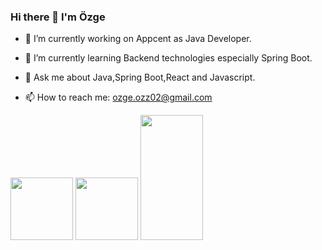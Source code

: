 ### Hi there 👋 I'm Özge


- 🔭 I’m currently working on Appcent as Java Developer.


- 🌱 I’m currently learning Backend technologies especially Spring Boot.


- 💬 Ask me about Java,Spring Boot,React and Javascript.


- 📫 How to reach me: ozge.ozz02@gmail.com


<img src="https://upload.wikimedia.org/wikipedia/commons/4/44/Spring_Framework_Logo_2018.svg" width="100" height="100" />

<img src="https://upload.wikimedia.org/wikipedia/commons/a/a7/React-icon.svg" width="100" height="100" />

<img src="https://upload.wikimedia.org/wikipedia/commons/4/4e/Docker_%28container_engine%29_logo.svg" width="100" height="200" />



